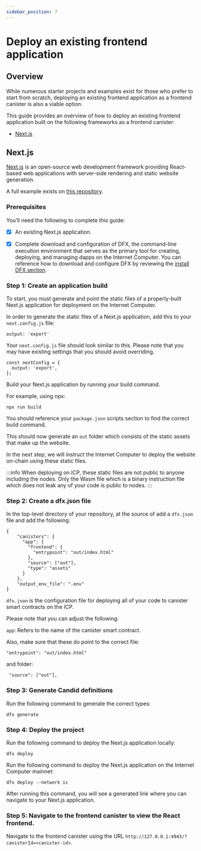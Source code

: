```yaml
---
sidebar_position: 7
---
```


# Deploy an existing frontend application

## Overview

While numerous starter projects and examples exist for those who prefer to start from scratch, deploying an existing frontend application as a frontend canister is also a viable option.

This guide provides an overview of how to deploy an existing frontend application built on the following frameworks as a frontend canister:

- [Next.js](#nextjs)

## Next.js

[Next.js](https://nextjs.org/) is an open-source web development framework providing React-based web applications with server-side rendering and static website generation.

A full example exists on [this repository](https://github.com/jennifertrin/nextjsicp).

### Prerequisites

You’ll need the following to complete this guide:

-  [x] An existing Next.js application.

-  [x] Complete download and configuration of DFX, the command-line execution environment that serves as the primary tool for creating, deploying, and managing dapps on the Internet Computer. You can reference how to download and configure DFX by reviewing the [install DFX section](/docs/developer-docs/setup/install/index.mdx).


### Step 1: Create an application build

To start, you must generate and point the static files of a properly-built Next.js application for deployment on the Internet Computer.

In order to generate the static files of a Next.js application, add this to your `next.config.js` file:

```
output: 'export'
```

Your `next.config.js` file should look similar to this. Please note that you may have existing settings that you should avoid overriding. 

```
const nextConfig = {
  output: 'export',
};
```

Build your Next.js application by running your build command. 

For example, using npx:

`npx run build`

You should reference your `package.json` scripts section to find the correct build command. 

This should now generate an `out` folder which consists of the static assets that make up the website.

In the next step, we will instruct the Internet Computer to deploy the website on-chain using these static files. 

:::info
When deploying on ICP, these static files are not public to anyone including the nodes. Only the Wasm file which is a binary instruction file which does not leak any of your code is public to nodes. 
:::

### Step 2: Create a dfx.json file

In the top-level directory of your repository, at the source of add a `dfx.json` file and add the following:

```
{
    "canisters": {
      "app": {
        "frontend": {
          "entrypoint": "out/index.html"
        },
        "source": ["out"],
        "type": "assets"
      }
    },
    "output_env_file": ".env"
}
```

`dfx.json` is the configuration file for deploying all of your code to canister smart contracts on the ICP.

Please note that you can adjust the following:

`app`: Refers to the name of the canister smart contract.

Also, make sure that these do point to the correct file:

```
"entrypoint": "out/index.html"
```

and folder:

```
 "source": ["out"],
```

### Step 3: Generate Candid definitions 

Run the following command to generate the correct types:

```
dfx generate
```

### Step 4: Deploy the project

Run the following command to deploy the Next.js application locally:

```
dfx deploy
```

Run the following command to deploy the Next.js application on the Internet Computer mainnet: 

```
dfx deploy --network ic
```

After running this command, you will see a generated link where you can navigate to your Next.js application. 

### Step 5: Navigate to the frontend canister to view the React frontend.

Navigate to the frontend canister using the URL `http://127.0.0.1:4943/?canisterId=<canister-id>`.
